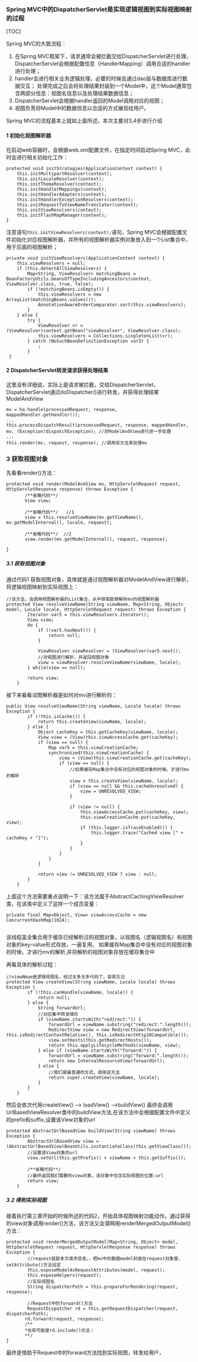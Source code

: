 ### Spring MVC中的DispatcherServlet是实现逻辑视图到实际视图映射的过程

[TOC]

Spring MVC的大致流程：

1. 在Spring MVC框架下，请求通常会被拦截交给DispatcherServlet进行处理，DispatcherServlet会根据配置信息（HandlerMapping）调用合适的handler进行处理；
2. handler会进行相关业务逻辑处理，必要的时候会通过dao层与数据库进行数据交互；
处理完成之后会将处理结果封装到一个Model中，这个Model通常包含两部分信息：视图名信息以及处理结果数据信息；
3. DispatcherServlet会根据handler返回的Model调用对应的视图；
4. 视图负责将Model中的数据信息以合适的方式展现给用户。

Spring MVC的流程基本上就如上面所述，本次主要对3,4步进行介绍

#### 1 初始化视图解析器

在启动web容器时，会根据web.xml配置文件，在指定时间启动Spring MVC，此时会进行相关初始化工作：
```
protected void initStrategies(ApplicationContext context) {
    this.initMultipartResolver(context);
    this.initLocaleResolver(context);
    this.initThemeResolver(context);
    this.initHandlerMappings(context);
    this.initHandlerAdapters(context);
    this.initHandlerExceptionResolvers(context);
    this.initRequestToViewNameTranslator(context);
    this.initViewResolvers(context);
    this.initFlashMapManager(context);
}
```
注意语句`this.initViewResolvers(context);`语句，Spring MVC会根据配置文件初始化对应视图解析器，并所有的视图解析器实例对象放入到一个List集合中，用于后面的视图解析；

```
private void initViewResolvers(ApplicationContext context) {
    this.viewResolvers = null;
    if (this.detectAllViewResolvers) {
        Map<String, ViewResolver> matchingBeans = BeanFactoryUtils.beansOfTypeIncludingAncestors(context, ViewResolver.class, true, false);
        if (!matchingBeans.isEmpty()) {
            this.viewResolvers = new ArrayList(matchingBeans.values());
            AnnotationAwareOrderComparator.sort(this.viewResolvers);
        }
    } else {
        try {
            ViewResolver vr = (ViewResolver)context.getBean("viewResolver", ViewResolver.class);
            this.viewResolvers = Collections.singletonList(vr);
        } catch (NoSuchBeanDefinitionException var3) {
            ;
        }
 }
```

#### 2 DispatcherServlet转发请求获得处理结果

这里没有详细说，实际上是请求被拦截，交给DispatcherServlet，DispatcherServlet通过doDispatcher()进行转发，并获得处理结果ModelAndView
```
mv = ha.handle(processedRequest, response, mappedHandler.getHandler());
...
this.processDispatchResult(processedRequest, response, mappedHandler, mv, (Exception)dispatchException); //对ModelAndView进行进一步处理
...
this.render(mv, request, response); //调用该方法来处理mv
```
### 3 获取视图对象
先看看render()方法：
```
protected void render(ModelAndView mv, HttpServletRequest request, HttpServletResponse response) throws Exception {
       /**省略代码**/
       View view;
       
       /**省略代码**/   //1
       view = this.resolveViewName(mv.getViewName(), mv.getModelInternal(), locale, request);
       
       /**省略代码**/  //2
       view.render(mv.getModelInternal(), request, response);
    
}
```

##### 3.1 获取视图对象
通过代码1 获取视图对象，具体就是通过视图解析器对ModelAndView进行解析，将逻辑视图映射到实际视图上：
```
//该方法，会调用视图解析器的List集合，从中获取能够解析mv的视图解析器
protected View resolveViewName(String viewName, Map<String, Object> model, Locale locale, HttpServletRequest request) throws Exception {
        Iterator var5 = this.viewResolvers.iterator();
        View view;
        do {
            if (!var5.hasNext()) {
                return null;
            }

            ViewResolver viewResolver = (ViewResolver)var5.next();
            //对视图进行解析，并返回视图对象
            view = viewResolver.resolveViewName(viewName, locale);
        } while(view == null);

        return view;
    }
```
接下来看看试图解析器是如何对mv进行解析的：
```
public View resolveViewName(String viewName, Locale locale) throws Exception {
        if (!this.isCache()) {
            return this.createView(viewName, locale);
        } else {
            Object cacheKey = this.getCacheKey(viewName, locale);
            View view = (View)this.viewAccessCache.get(cacheKey);
            if (view == null) {
                Map var5 = this.viewCreationCache;
                synchronized(this.viewCreationCache) {
                    view = (View)this.viewCreationCache.get(cacheKey);
                    if (view == null) {
                    	//如果缓存Map集合中没有对应的视图对象的时候，才进行mv的解析
                        view = this.createView(viewName, locale);
                        if (view == null && this.cacheUnresolved) {
                            view = UNRESOLVED_VIEW;
                        }

                        if (view != null) {
                            this.viewAccessCache.put(cacheKey, view);
                            this.viewCreationCache.put(cacheKey, view);
                            if (this.logger.isTraceEnabled()) {
                                this.logger.trace("Cached view [" + cacheKey + "]");
                            }
                        }
                    }
                }
            }

            return view != UNRESOLVED_VIEW ? view : null;
        }
    }
```
上面这个方法需要重点说明一下：该方法属于AbstractCachingViewResolver类，在该类中定义了这样一个成员变量：
```
private final Map<Object, View> viewAccessCache = new ConcurrentHashMap(1024);
   
```
该线程盖全集合用于缓存已经解析过的视图对象，以视图名（逻辑视图名）和视图对象的key-value形式存放，一遍复用。
如果缓存Map集合中没有对应的视图对象的时候，才进行mv的解析,并将解析的视图对象存放在缓存集合中

再看具体的解析过程：
```
//viewNmae是逻辑视图名，经过太多太多代码了，容易忘记
protected View createView(String viewName, Locale locale) throws Exception {
        if (!this.canHandle(viewName, locale)) {
            return null;
        } else {
            String forwardUrl;
            //对应集中转发情形
            if (viewName.startsWith("redirect:")) {
                forwardUrl = viewName.substring("redirect:".length());
                RedirectView view = new RedirectView(forwardUrl, this.isRedirectContextRelative(), this.isRedirectHttp10Compatible());
                view.setHosts(this.getRedirectHosts());
                return this.applyLifecycleMethods(viewName, view);
            } else if (viewName.startsWith("forward:")) {
                forwardUrl = viewName.substring("forward:".length());
                return new InternalResourceView(forwardUrl);
            } else {
            	//我们是最普通的方式，调用该方法
                return super.createView(viewName, locale);
            }
        }
    }
```
然后会依次代用createView() --> loadView() -->buildView()
最终会调用UrlBasedViewResolver类中的buildView方法,在该方法中会根据配置文件中定义的prefix和suffix,设置该View对象的url
```
protected AbstractUrlBasedView buildView(String viewName) throws Exception {
        AbstractUrlBasedView view = (AbstractUrlBasedView)BeanUtils.instantiateClass(this.getViewClass());
        //设置该View对象的url
        view.setUrl(this.getPrefix() + viewName + this.getSuffix());
        
        /**省略代码**/
        //最终返回我们需要的view对象，该对象中包含实际视图的位置:url
        return view;
    }
```
##### 3.2 得到实际视图
接着执行第三章开始的时候所述的代码2，开始具体视图映射功能动作。通过获得的view对象调用render()方法，该方法又会滴啊用renderMergedOutputModel()方法：
```
protected void renderMergedOutputModel(Map<String, Object> model, HttpServletRequest request, HttpServletResponse response) throws Exception {
		//request就是本次请求信息，，把mv中的数据model封装在request对象里，setAttribute()方法设定
        this.exposeModelAsRequestAttributes(model, request);
        this.exposeHelpers(request);
        //实际视图名
        String dispatcherPath = this.prepareForRendering(request, response);
        
        //Request中的forward()方法
        RequestDispatcher rd = this.getRequestDispatcher(request, dispatcherPath);
       rd.forward(request, response); 
       /**
       *也有可能是rd.include()方法；
       **/
}
```
最终是借助于Request中的forward方法找到实际视图，转发给用户，
